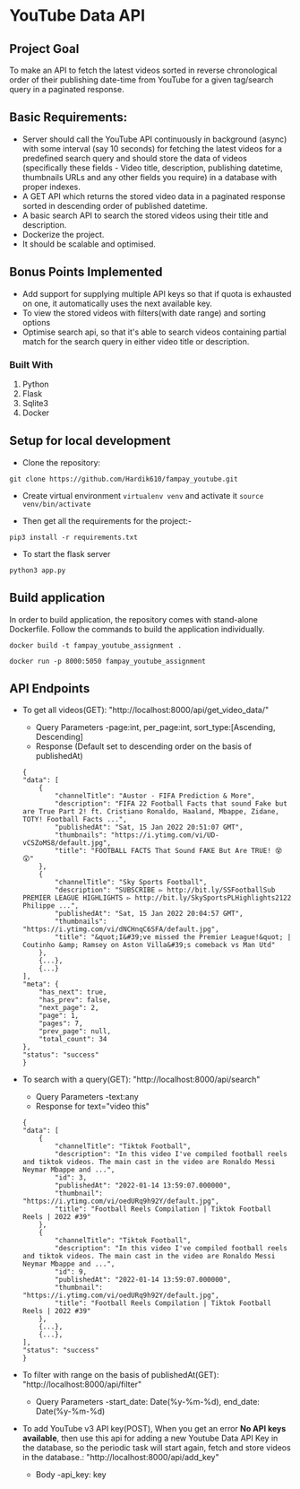# YouTube Data API

## Project Goal

To make an API to fetch the latest videos sorted in reverse chronological order of their publishing date-time from YouTube for a given tag/search query in a paginated response.

## Basic Requirements:

- Server should call the YouTube API continuously in background (async) with some interval (say 10 seconds) for fetching the latest videos for a predefined search query and should store the data of videos (specifically these fields - Video title, description, publishing datetime, thumbnails URLs and any other fields you require) in a database with proper indexes.
- A GET API which returns the stored video data in a paginated response sorted in descending order of published datetime.
- A basic search API to search the stored videos using their title and description.
- Dockerize the project.
- It should be scalable and optimised.

## Bonus Points Implemented

- Add support for supplying multiple API keys so that if quota is exhausted on one, it automatically uses the next available key.
- To view the stored videos with filters(with date range) and sorting options
- Optimise search api, so that it's able to search videos containing partial match for the search query in either video title or description.

### Built With
1. Python
2. Flask
3. Sqlite3
4. Docker

## Setup for local development
- Clone the repository:
```
git clone https://github.com/Hardik610/fampay_youtube.git
```
- Create virtual environment `virtualenv venv` and activate it `source venv/bin/activate`

- Then get all the requirements for the project:- 
```
pip3 install -r requirements.txt
```
- To start the flask server
```
python3 app.py
```

## Build application
In order to build application, the repository comes with stand-alone Dockerfile. Follow the commands to build the application individually.
```
docker build -t fampay_youtube_assignment .
```
```
docker run -p 8000:5050 fampay_youtube_assignment
```

## API Endpoints
* To get all videos(GET): "http://localhost:8000/api/get_video_data/"
    * Query Parameters -page:int, per_page:int, sort_type:[Ascending, Descending]
    * Response (Default set to descending order on the basis of publishedAt)
    ```
    {
    "data": [
        {
            "channelTitle": "Austor - FIFA Prediction & More",
            "description": "FIFA 22 Football Facts that sound Fake but are True Part 2! ft. Cristiano Ronaldo, Haaland, Mbappe, Zidane, TOTY! Football Facts ...",
            "publishedAt": "Sat, 15 Jan 2022 20:51:07 GMT",
            "thumbnails": "https://i.ytimg.com/vi/UD-vCSZoMS8/default.jpg",
            "title": "FOOTBALL FACTS That Sound FAKE But Are TRUE! 😵😲"
        },
        {
            "channelTitle": "Sky Sports Football",
            "description": "SUBSCRIBE ▻ http://bit.ly/SSFootballSub PREMIER LEAGUE HIGHLIGHTS ▻ http://bit.ly/SkySportsPLHighlights2122 Philippe ...",
            "publishedAt": "Sat, 15 Jan 2022 20:04:57 GMT",
            "thumbnails": "https://i.ytimg.com/vi/dNCHnqC6SFA/default.jpg",
            "title": "&quot;I&#39;ve missed the Premier League!&quot; | Coutinho &amp; Ramsey on Aston Villa&#39;s comeback vs Man Utd"
        },
        {...},
        {...}
    ],
    "meta": {
        "has_next": true,
        "has_prev": false,
        "next_page": 2,
        "page": 1,
        "pages": 7,
        "prev_page": null,
        "total_count": 34
    },
    "status": "success"
   }
    ```
    

* To search with a query(GET): "http://localhost:8000/api/search"
    * Query Parameters -text:any
    * Response for text="video this"
    ```
    {
    "data": [
        {
            "channelTitle": "Tiktok Football",
            "description": "In this video I've compiled football reels and tiktok videos. The main cast in the video are Ronaldo Messi Neymar Mbappe and ...",
            "id": 3,
            "publishedAt": "2022-01-14 13:59:07.000000",
            "thumbnail": "https://i.ytimg.com/vi/oedURq9h92Y/default.jpg",
            "title": "Football Reels Compilation | Tiktok Football Reels | 2022 #39"
        },
        {
            "channelTitle": "Tiktok Football",
            "description": "In this video I've compiled football reels and tiktok videos. The main cast in the video are Ronaldo Messi Neymar Mbappe and ...",
            "id": 9,
            "publishedAt": "2022-01-14 13:59:07.000000",
            "thumbnail": "https://i.ytimg.com/vi/oedURq9h92Y/default.jpg",
            "title": "Football Reels Compilation | Tiktok Football Reels | 2022 #39"
        },
        {...},
        {...},
    ],
    "status": "success"
   }
    ```

* To filter with range on the basis of publishedAt(GET): "http://localhost:8000/api/filter"
    * Query Parameters -start_date: Date(%y-%m-%d), end_date: Date(%y-%m-%d)

* To add YouTube v3 API key(POST), When you get an error <b>No API keys available</b>, then use this api for adding a new Youtube Data API Key in the database, so the periodic task will start again, fetch and store videos in the database.: "http://localhost:8000/api/add_key"
    * Body -api_key: key
   
